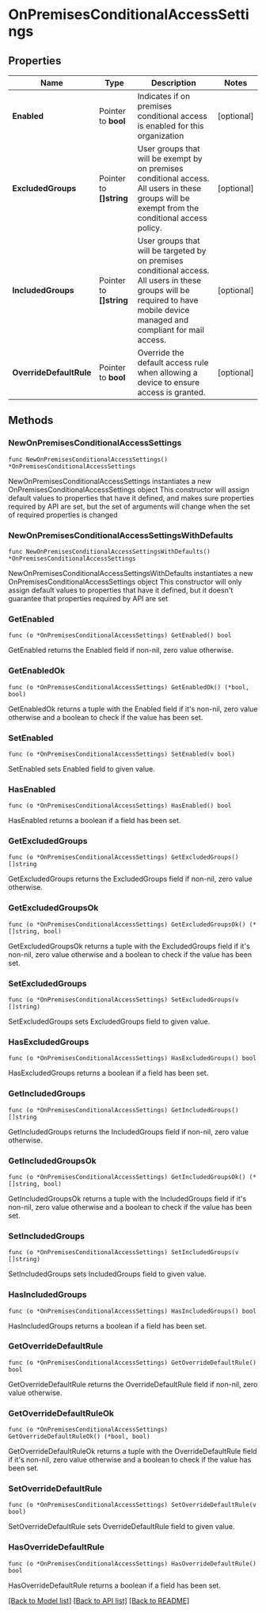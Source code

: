 # OnPremisesConditionalAccessSettings

## Properties

Name | Type | Description | Notes
------------ | ------------- | ------------- | -------------
**Enabled** | Pointer to **bool** | Indicates if on premises conditional access is enabled for this organization | [optional] 
**ExcludedGroups** | Pointer to **[]string** | User groups that will be exempt by on premises conditional access. All users in these groups will be exempt from the conditional access policy. | [optional] 
**IncludedGroups** | Pointer to **[]string** | User groups that will be targeted by on premises conditional access. All users in these groups will be required to have mobile device managed and compliant for mail access. | [optional] 
**OverrideDefaultRule** | Pointer to **bool** | Override the default access rule when allowing a device to ensure access is granted. | [optional] 

## Methods

### NewOnPremisesConditionalAccessSettings

`func NewOnPremisesConditionalAccessSettings() *OnPremisesConditionalAccessSettings`

NewOnPremisesConditionalAccessSettings instantiates a new OnPremisesConditionalAccessSettings object
This constructor will assign default values to properties that have it defined,
and makes sure properties required by API are set, but the set of arguments
will change when the set of required properties is changed

### NewOnPremisesConditionalAccessSettingsWithDefaults

`func NewOnPremisesConditionalAccessSettingsWithDefaults() *OnPremisesConditionalAccessSettings`

NewOnPremisesConditionalAccessSettingsWithDefaults instantiates a new OnPremisesConditionalAccessSettings object
This constructor will only assign default values to properties that have it defined,
but it doesn't guarantee that properties required by API are set

### GetEnabled

`func (o *OnPremisesConditionalAccessSettings) GetEnabled() bool`

GetEnabled returns the Enabled field if non-nil, zero value otherwise.

### GetEnabledOk

`func (o *OnPremisesConditionalAccessSettings) GetEnabledOk() (*bool, bool)`

GetEnabledOk returns a tuple with the Enabled field if it's non-nil, zero value otherwise
and a boolean to check if the value has been set.

### SetEnabled

`func (o *OnPremisesConditionalAccessSettings) SetEnabled(v bool)`

SetEnabled sets Enabled field to given value.

### HasEnabled

`func (o *OnPremisesConditionalAccessSettings) HasEnabled() bool`

HasEnabled returns a boolean if a field has been set.

### GetExcludedGroups

`func (o *OnPremisesConditionalAccessSettings) GetExcludedGroups() []string`

GetExcludedGroups returns the ExcludedGroups field if non-nil, zero value otherwise.

### GetExcludedGroupsOk

`func (o *OnPremisesConditionalAccessSettings) GetExcludedGroupsOk() (*[]string, bool)`

GetExcludedGroupsOk returns a tuple with the ExcludedGroups field if it's non-nil, zero value otherwise
and a boolean to check if the value has been set.

### SetExcludedGroups

`func (o *OnPremisesConditionalAccessSettings) SetExcludedGroups(v []string)`

SetExcludedGroups sets ExcludedGroups field to given value.

### HasExcludedGroups

`func (o *OnPremisesConditionalAccessSettings) HasExcludedGroups() bool`

HasExcludedGroups returns a boolean if a field has been set.

### GetIncludedGroups

`func (o *OnPremisesConditionalAccessSettings) GetIncludedGroups() []string`

GetIncludedGroups returns the IncludedGroups field if non-nil, zero value otherwise.

### GetIncludedGroupsOk

`func (o *OnPremisesConditionalAccessSettings) GetIncludedGroupsOk() (*[]string, bool)`

GetIncludedGroupsOk returns a tuple with the IncludedGroups field if it's non-nil, zero value otherwise
and a boolean to check if the value has been set.

### SetIncludedGroups

`func (o *OnPremisesConditionalAccessSettings) SetIncludedGroups(v []string)`

SetIncludedGroups sets IncludedGroups field to given value.

### HasIncludedGroups

`func (o *OnPremisesConditionalAccessSettings) HasIncludedGroups() bool`

HasIncludedGroups returns a boolean if a field has been set.

### GetOverrideDefaultRule

`func (o *OnPremisesConditionalAccessSettings) GetOverrideDefaultRule() bool`

GetOverrideDefaultRule returns the OverrideDefaultRule field if non-nil, zero value otherwise.

### GetOverrideDefaultRuleOk

`func (o *OnPremisesConditionalAccessSettings) GetOverrideDefaultRuleOk() (*bool, bool)`

GetOverrideDefaultRuleOk returns a tuple with the OverrideDefaultRule field if it's non-nil, zero value otherwise
and a boolean to check if the value has been set.

### SetOverrideDefaultRule

`func (o *OnPremisesConditionalAccessSettings) SetOverrideDefaultRule(v bool)`

SetOverrideDefaultRule sets OverrideDefaultRule field to given value.

### HasOverrideDefaultRule

`func (o *OnPremisesConditionalAccessSettings) HasOverrideDefaultRule() bool`

HasOverrideDefaultRule returns a boolean if a field has been set.


[[Back to Model list]](../README.md#documentation-for-models) [[Back to API list]](../README.md#documentation-for-api-endpoints) [[Back to README]](../README.md)


